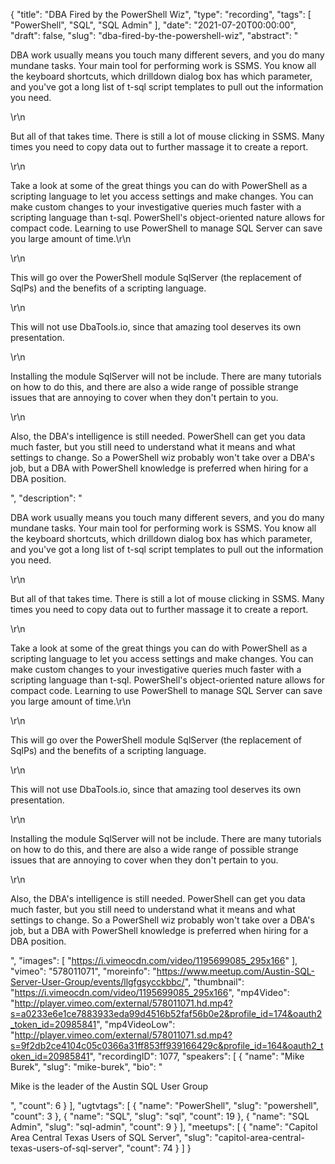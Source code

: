 {
  "title": "DBA Fired by the PowerShell Wiz",
  "type": "recording",
  "tags": [
    "PowerShell",
    "SQL",
    "SQL Admin"
  ],
  "date": "2021-07-20T00:00:00",
  "draft": false,
  "slug": "dba-fired-by-the-powershell-wiz",
  "abstract": "<p>DBA work usually means you touch many different severs, and you do many mundane tasks. Your main tool for performing work is SSMS. You know all the keyboard shortcuts, which drilldown dialog box has which parameter, and you've got a long list of t-sql script templates to pull out the information you need.</p>\r\n<p>But all of that takes time. There is still a lot of mouse clicking in SSMS. Many times you need to copy data out to further massage it to create a report.</p>\r\n<p>Take a look at some of the great things you can do with PowerShell as a scripting language to let you access settings and make changes. You can make custom changes to your investigative queries much faster with a scripting language than t-sql. PowerShell's object-oriented nature allows for compact code. Learning to use PowerShell to manage SQL Server can save you large amount of time.\r\n</p>\r\n<p>This will go over the PowerShell module SqlServer (the replacement of SqlPs) and the benefits of a scripting language.</p>\r\n<p>This will not use DbaTools.io, since that amazing tool deserves its own presentation.</p>\r\n<p>Installing the module SqlServer will not be include. There are many tutorials on how to do this, and there are also a wide range of possible strange issues that are annoying to cover when they don't pertain to you.</p>\r\n<p>Also, the DBA's intelligence is still needed. PowerShell can get you data much faster, but you still need to understand what it means and what settings to change. So a PowerShell wiz probably won't take over a DBA's job, but a DBA with PowerShell knowledge is preferred when hiring for a DBA position.</p>",
  "description": "<p>DBA work usually means you touch many different severs, and you do many mundane tasks. Your main tool for performing work is SSMS. You know all the keyboard shortcuts, which drilldown dialog box has which parameter, and you've got a long list of t-sql script templates to pull out the information you need.</p>\r\n<p>But all of that takes time. There is still a lot of mouse clicking in SSMS. Many times you need to copy data out to further massage it to create a report.</p>\r\n<p>Take a look at some of the great things you can do with PowerShell as a scripting language to let you access settings and make changes. You can make custom changes to your investigative queries much faster with a scripting language than t-sql. PowerShell's object-oriented nature allows for compact code. Learning to use PowerShell to manage SQL Server can save you large amount of time.\r\n</p>\r\n<p>This will go over the PowerShell module SqlServer (the replacement of SqlPs) and the benefits of a scripting language.</p>\r\n<p>This will not use DbaTools.io, since that amazing tool deserves its own presentation.</p>\r\n<p>Installing the module SqlServer will not be include. There are many tutorials on how to do this, and there are also a wide range of possible strange issues that are annoying to cover when they don't pertain to you.</p>\r\n<p>Also, the DBA's intelligence is still needed. PowerShell can get you data much faster, but you still need to understand what it means and what settings to change. So a PowerShell wiz probably won't take over a DBA's job, but a DBA with PowerShell knowledge is preferred when hiring for a DBA position.</p>",
  "images": [
    "https://i.vimeocdn.com/video/1195699085_295x166"
  ],
  "vimeo": "578011071",
  "moreinfo": "https://www.meetup.com/Austin-SQL-Server-User-Group/events/llgfgsycckbbc/",
  "thumbnail": "https://i.vimeocdn.com/video/1195699085_295x166",
  "mp4Video": "http://player.vimeo.com/external/578011071.hd.mp4?s=a0233e6e1ce7883933eda99d4516b52faf56b0e2&profile_id=174&oauth2_token_id=20985841",
  "mp4VideoLow": "http://player.vimeo.com/external/578011071.sd.mp4?s=9f2db2ce4104c05c0366a31ff853ff939166429c&profile_id=164&oauth2_token_id=20985841",
  "recordingID": 1077,
  "speakers": [
    {
      "name": "Mike Burek",
      "slug": "mike-burek",
      "bio": "<p>Mike is the leader of the Austin SQL User Group</p>",
      "count": 6
    }
  ],
  "ugtvtags": [
    {
      "name": "PowerShell",
      "slug": "powershell",
      "count": 3
    },
    {
      "name": "SQL",
      "slug": "sql",
      "count": 19
    },
    {
      "name": "SQL Admin",
      "slug": "sql-admin",
      "count": 9
    }
  ],
  "meetups": [
    {
      "name": "Capitol Area Central Texas Users of SQL Server",
      "slug": "capitol-area-central-texas-users-of-sql-server",
      "count": 74
    }
  ]
}